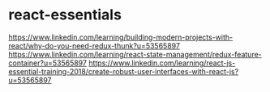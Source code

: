 # react-essentials
https://www.linkedin.com/learning/building-modern-projects-with-react/why-do-you-need-redux-thunk?u=53565897
https://www.linkedin.com/learning/react-state-management/redux-feature-container?u=53565897
https://www.linkedin.com/learning/react-js-essential-training-2018/create-robust-user-interfaces-with-react-js?u=53565897
